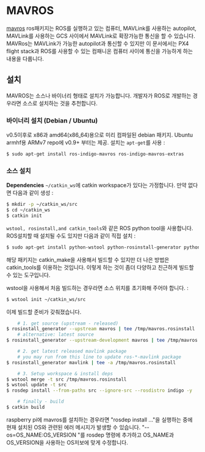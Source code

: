 
# MAVROS

 [mavros](http://wiki.ros.org/mavros#mavros.2BAC8-Plugins.sys_status) ros패키지는 ROS를 실행하고 있는 컴퓨터, MAVLink를 사용하는 autopilot, MAVLink를 사용하는 GCS 사이에서 MAVLink로 확장가능한 통신을 할 수 있습니다. MAVRos는 MAVLink가 가능한 autopilot과 통신할 수 있지만 이 문서에서는 PX4 flight stack과 ROS를 사용할 수 있는 컴패니온 컴퓨터 사이에 통신을 가능하게 하는 내용을 다룹니다.

## 설치

MAVROS는 소스나 바이너리 형태로 설치가 가능합니다. 개발자가 ROS로 개발하는 경우라면 소스로 설치하는 것을 추천합니다.

### 바이너리 설치 (Debian / Ubuntu)

v0.5이후로 x86과 amd64(x86\_64)용으로 미리 컴파일된 debian 패키지.
Ubuntu armhf용 ARMv7 repo에 v0.9+ 부터는 제공.
설치는 `apt-get`를 사용 :
```sh
$ sudo apt-get install ros-indigo-mavros ros-indigo-mavros-extras
```

### 소스 설치
**Dependencies**
`~/catkin_ws`에 catkin workspace가 있다는 가정합니다.
만약 없다면 다음과 같이 생성 :

```sh
$ mkdir -p ~/catkin_ws/src
$ cd ~/catkin_ws
$ catkin init
```

`wstool, rosinstall,and catkin_tools`와 같은 ROS python tool을 사용합니다. ROS설치할 때 설치될 수도 있지만 다음과 같이 직접 설치 :
```sh
$ sudo apt-get install python-wstool python-rosinstall-generator python-catkin-tools
```

해당 패키지는 catkin_make을 사용해서 빌드할 수 있지만 더 나은 방법은 catkin_tools를 이용하는 것입니다. 이렇게 하는 것이 좀더 다양하고 친근하게 빌드할 수 있는 도구입니다.

wstool을 사용해서 처음 빌드하는 경우라면 소스 위치를 초기화해 주어야 합니다. :
```sh
$ wstool init ~/catkin_ws/src
```

이제 빌드할 준비가 갖춰졌습니다.
```sh
    # 1. get source (upstream - released)
$ rosinstall_generator --upstream mavros | tee /tmp/mavros.rosinstall
    # alternative: latest source
$ rosinstall_generator --upstream-development mavros | tee /tmp/mavros.rosinstall

    # 2. get latest released mavlink package
    # you may run from this line to update ros-*-mavlink package
$ rosinstall_generator mavlink | tee -a /tmp/mavros.rosinstall

    # 3. Setup workspace & install deps
$ wstool merge -t src /tmp/mavros.rosinstall
$ wstool update -t src
$ rosdep install --from-paths src --ignore-src --rosdistro indigo -y

    # finally - build
$ catkin build
```
<aside class="note">
raspberry pi에 mavros를 설치하는 경우라면 "rosdep install ..."을 실행하는 중에 현재 설치된 OS와 관련된 에러 메시지가 발생할 수 있습니다. "--os=OS_NAME:OS_VERSION "를 rosdep 명령에 추가하고 OS_NAME과 OS_VERSION을 사용하는 OS저보에 맞게 수정합니다.
</aside>
